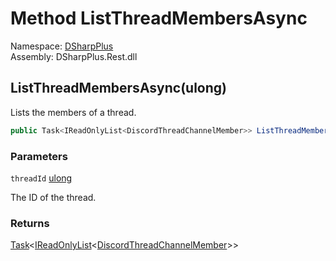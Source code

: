 # Method ListThreadMembersAsync

Namespace: [DSharpPlus](DSharpPlus.md)  
Assembly: DSharpPlus.Rest.dll

## <a id="DSharpPlus_DiscordRestClient_ListThreadMembersAsync_System_UInt64_"></a>ListThreadMembersAsync\(ulong\)

Lists the members of a thread.

```csharp
public Task<IReadOnlyList<DiscordThreadChannelMember>> ListThreadMembersAsync(ulong threadId)
```

### Parameters

`threadId` [ulong](https://learn.microsoft.com/dotnet/api/system.uint64)

The ID of the thread.

### Returns

[Task](https://learn.microsoft.com/dotnet/api/system.threading.tasks.task\-1)<[IReadOnlyList](https://learn.microsoft.com/dotnet/api/system.collections.generic.ireadonlylist\-1)<[DiscordThreadChannelMember](DSharpPlus.Entities.DiscordThreadChannelMember.md)\>\>

